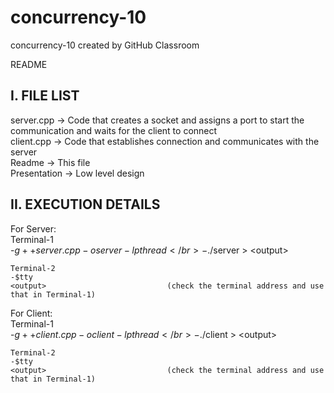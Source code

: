 # concurrency-10
concurrency-10 created by GitHub Classroom

README

I. FILE LIST
-----------------------------------------------------------------------------------------
server.cpp       -> Code that creates a socket and assigns a port to start the communication and waits for the client to connect</br>
client.cpp       -> Code that establishes connection and communicates with the server</br>
Readme           -> This file </br>
Presentation     -> Low level design </br> 


II. EXECUTION DETAILS
-----------------------------------------------------------------------------------------
For Server: </br>
	Terminal-1 </br> 
	-$g++ server.cpp -o server -lpthread </br>
	-$./server > \<output> </br>

	Terminal-2 
	-$tty    
	<output>                           (check the terminal address and use that in Terminal-1) 


For Client: </br>
	Terminal-1 </br>
	-$g++ client.cpp -o client -lpthread </br>
	-$./client > \<output> </br>

	Terminal-2 
	-$tty    
	<output>                           (check the terminal address and use that in Terminal-1)	
